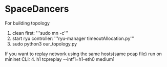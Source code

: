 # SpaceDancers

For building topology
1. clean first: '''sudo mn -c'''
2. start ryu controller: '''ryu-manager timeoutAllocation.py'''
3. sudo python3 our_topology.py

If you want to replay network using the same hosts(same pcap file) run on mininet CLI:
4. h1 tcpreplay --intf1=h1-eth0 medium1
